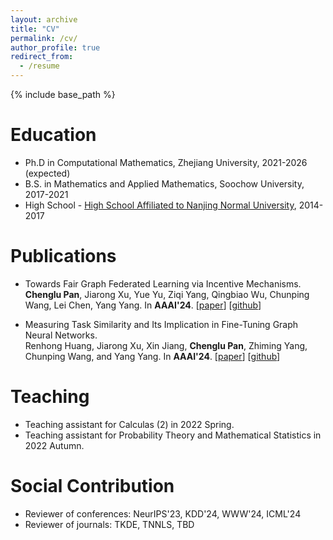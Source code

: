 ```yaml
---
layout: archive
title: "CV"
permalink: /cv/
author_profile: true
redirect_from:
  - /resume
---
```


{% include base_path %}

Education
======
* Ph.D in Computational Mathematics, Zhejiang University, 2021-2026 (expected)
* B.S. in Mathematics and Applied Mathematics, Soochow University, 2017-2021
* High School - [High School Affiliated to Nanjing Normal University](www.nsfz.net), 2014-2017
  


Publications
======
* Towards Fair Graph Federated Learning via Incentive Mechanisms. 
  <br />**Chenglu Pan**, Jiarong Xu, Yue Yu, Ziqi Yang, Qingbiao Wu, Chunping Wang, Lei Chen, Yang Yang. In **AAAI'24**. [[paper](https://arxiv.org/abs/2312.13306)] [[github](https://github.com/Chenglu0426/FairGraphFL)]
  
* Measuring Task Similarity and Its Implication in Fine-Tuning Graph Neural Networks.
   <br />Renhong Huang, Jiarong Xu, Xin Jiang, **Chenglu Pan**, Zhiming Yang, Chunping Wang, and Yang Yang. In **AAAI'24**.  [[paper](https://yangy.org/works/gnn/AAAI24_Measuring.pdf)] [[github](https://github.com/renH2/Bridge-Tune)]
  
Teaching
======
  * Teaching assistant for Calculas (2) in 2022 Spring.
  * Teaching assistant for Probability Theory and Mathematical Statistics in 2022 Autumn.


Social Contribution
=====
* Reviewer of conferences: NeurIPS'23, KDD'24, WWW'24, ICML'24
* Reviewer of journals: TKDE, TNNLS, TBD
  

